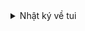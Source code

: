 <details>
  <summary> Nhật ký về tui </summary>

# Hi, tui là kussu :D

[tài khoản osu! của tôi nếu bạn muốn biết](https://web.archive.org/web/20250416010712/https://osu.ppy.sh/users/34060626)

Mình vẫn nhớ những ngày đầu chơi osu! — thật sự đó là khoảng thời gian vui vẻ, khi luôn có bạn bè đồng hành. Nhưng giờ thì mọi thứ đã khác rồi. Mình giờ đây đứng lặng giữa dòng người, nhìn những người được gỡ ban và không tái phạm, mình cảm thấy thật sự mừng cho họ. Ít nhất họ còn biết trân trọng cơ hội quý giá mà mình có, còn mình thì đã đánh mất nó.

Có một khoảnh khắc mà mình cảm thấy như sắp biến mất mãi mãi. Đó là vào một sáng Chủ nhật đầy nắng, ngày 27 tháng 4 năm 2025. Khi mình vừa xong bài thi, cứ nghĩ mọi chuyện sẽ kết thúc yên bình… thì bất ngờ mọi thứ lại trở lại.

Lúc đó, mình như chết lặng. Mọi thứ xung quanh trở nên xa lạ, mình như nhìn thấy trước những gì sẽ xảy ra — nhưng chẳng thể thay đổi gì được. Một cảm giác bất lực, lặng lẽ trôi qua.

Mình đã dành thời gian dịch các trang wiki về luật chơi không phải vì lợi ích cá nhân, mà chỉ mong muốn giúp mọi người hiểu rõ hơn, tránh phải vấp ngã giống như mình từng trải qua.

Nếu bạn đang bị cấm nhưng vẫn còn cơ hội gỡ ban, mình mong bạn sẽ thật sự trân trọng điều đó.

Bởi vì khi mất đi rồi, sẽ không còn con đường quay lại nữa. Và đến lúc đó, tiếc nuối cũng không còn ý nghĩa.

bạn sẽ không tìm thấy tài khoản đó trong osu! đâu vì nó bị ban vĩnh viễn rồi, và nó sẽ không thể appeal được nữa...

> lúc đó không vì lời nói của người khác thì tôi đâu như thế này?

> ngu ngốc thật chứ

"Just live as usual, it's going to happen anyway."

 <!--- `tao tự nguyện biến khỏi cộng đồng đừng làm phiền tao nữa, quá đủ rồi` --->
